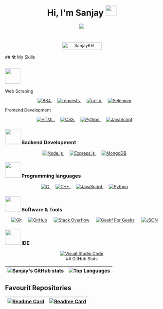 <div>
<h1 align="center" >Hi, I'm Sanjay  
	<img src="https://media.giphy.com/media/hvRJCLFzcasrR4ia7z/giphy.gif" width="35">
</h1>      
<p align="center">    
    <a href="https://github.com/DenverCoder1/readme-typing-svg"><img src="https://readme-typing-svg.herokuapp.com?font=Time+New+Roman&color=%23C8BE25&size=25&center=true&vCenter=true&width=700&height=80&lines=Web+Scraping+🕸+Specialist;Proffessional+Python++🐍+Developer;Web+🌐+Developer;Machine+Learning+and+AI+Enthuasist;Life+Long+Learner"></a> 
</p>  
  <br>
  <p align="center"> 
	<img src="https://komarev.com/ghpvc/?username=SanjayKH-Git&label=Profile%20views&color=0047AB&style=plastic" alt="SanjayKH"   height=25px, width=130px/> 
  </p>
## 🛠️ My Skills


### <picture> <img src = "https://github.com/7oSkaaa/7oSkaaa/blob/main/Images/Front_End.gif?raw=true" width = 50px>  </picture> 
Web Scraping
<p align="center"> 
  &emsp; 
  <a href="https://www.w3.org/html/" target="_blank"> 
   <img alt="BS4" src="https://img.shields.io/badge/BeautifulSoup4%20-%23E34F26.svg?style=plastic&logo=BeautifulSoup4&logoColor=white">
  </a>   
  &emsp;
  <a href="https://pypi.org/project/requests/" target="_blank">
    <img alt="requests" src="https://img.shields.io/badge/requests%20-%231572B6.svg?style=plastic&logo=requests&logoColor=white">
  </a> 
  &emsp;
  <a href="https://www.geeksforgeeks.org/python-urllib-module/" target="_blank">
    <img alt="urllib" src="https://img.shields.io/badge/urllib-%2361DAFB.svg?style=plastic&logo=urllib&logoColor=black">
  </a>
  &emsp;
  <a href="https://www.geeksforgeeks.org/selenium-python-tutorial/" target="_blank"> 
     <img alt="Selenium" src="https://img.shields.io/badge/Selenium%20-%23F7DF1E.svg?style=plastic&logo=Selenium&logoColor=black">
   </a>
</p>
Frontend Development
<p align="center"> 
  &emsp; 
  <a href="https://www.w3.org/html/" target="_blank"> 
   <img alt="HTML" src="https://img.shields.io/badge/HTML5%20-%23E34F26.svg?style=plastic&logo=html5&logoColor=white">
  </a>   
  &emsp;
  <a href="https://www.w3schools.com/css/" target="_blank">
    <img alt="CSS" src="https://img.shields.io/badge/CSS%20-%231572B6.svg?style=plastic&logo=css3&logoColor=white">
  </a> 
  &emsp;
  <a href="https://www.python.org" target="_blank">
    <img alt="Python" src="https://img.shields.io/badge/react-%2361DAFB.svg?style=plastic&logo=React&logoColor=black">
  </a>
  &emsp;
  <a href="https://developer.mozilla.org/en-US/docs/Web/JavaScript" target="_blank"> 
     <img alt="JavaScript" src="https://img.shields.io/badge/JavaScript%20-%23F7DF1E.svg?style=plastic&logo=javascript&logoColor=black">
   </a>
</p>

### <picture> <img src = "https://github.com/7oSkaaa/7oSkaaa/blob/main/Images/Front_End.gif?raw=true" width = 50px>  </picture> Backend Development
<p align="center"> 
  &emsp; 
  <a href="https://nodejs.org/" target="_blank"> 
   <img alt="Node.js" src="https://img.shields.io/badge/node%20-%23E34F26.svg?style=plastic&logo=node.js&logoColor=white">
  </a>   
  &emsp;
  <a href="https://expressjs.com/" target="_blank">
    <img alt="Express.js" src="https://img.shields.io/badge/express-%23404d59.svg?style=plastic&logo=express&logoColor=white">
  </a> 
  &emsp;
  <a href="https://www.mongodb.com/" target="_blank">
    <img alt="MongoDB" src="https://img.shields.io/badge/mongodb-%234ea94b.svg?style=plastic&logo=mongodb&logoColor=white">
  </a>
</p>


### <picture> <img src = "https://github.com/7oSkaaa/7oSkaaa/blob/main/Images/Programming_Languages.gif?raw=true" width = 50px>  </picture> Programming languages

<p align="center"> 
  &emsp; 
  <a href="https://www.cprogramming.com/" target="_blank"> 
    <img alt="C" src="https://img.shields.io/badge/C%20-%232370ED.svg?style=plastic&logo=c&logoColor=white">
  </a> 
  &emsp;
  <a href="https://www.w3schools.com/cpp/" target="_blank"> 
    <img alt="C++" src="https://img.shields.io/badge/C++%20-%2300599C.svg?style=plastic&logo=c%2B%2B&logoColor=white">
  </a> 
  &emsp;
  <a href="https://developer.mozilla.org/en-US/docs/Web/JavaScript" target="_blank"> 
     <img alt="JavaScript" src="https://img.shields.io/badge/JavaScript%20-%23F7DF1E.svg?style=plastic&logo=javascript&logoColor=black"> 
   </a>
  &emsp;
   <a href="https://www.python.org" target="_blank">
    <img alt="Python" src="https://img.shields.io/badge/Python%20-%2314354C.svg?style=plastic&logo=python&logoColor=white">
  </a>
</p>

 ### <picture> <img src = "https://github.com/7oSkaaa/7oSkaaa/blob/main/Images/Software_Tools.gif?raw=true" width = 50px>  </picture> Software & Tools
 
<p align="center">
  &emsp;
    <a href="#"><img alt="Git" src="https://img.shields.io/badge/Git%20-%23F05033.svg?style=plastic&logo=git&logoColor=white"></a>
  &emsp;
    <a href="#"><img alt="GitHub" src="https://img.shields.io/badge/github-%23181717.svg?style=plastic&logo=github&logoColor=white"></a>
  &emsp;
    <a href="#"><img alt="Stack Overflow" src="https://img.shields.io/badge/-Stack%20Overflow-FE7A16?style=plastic&logo=stack-overflow&logoColor=white"></a>
  &emsp;
    <a href="#"><img alt="Geekf For Geeks" src="https://img.shields.io/badge/geeksforgeeks-%230F9D58.svg?style=plastic&logo=geeksforgeeks&logoColor=white"></a>
  &emsp;
    <a href="#"><img alt="JSON" img src="https://img.shields.io/badge/json-%23000000.svg?style=plastic&logo=json&logoColor=white"></a>


</p>

 ### <picture> <img src = "https://github.com/7oSkaaa/7oSkaaa/blob/main/Images/IDEs.gif?raw=true" width = 50px>  </picture> IDE
 
<p align="center">
  &emsp;
    <a href="#"><img alt="Visual Studio Code" src="https://img.shields.io/badge/Visual%20Studio%20Code-0078d7.svg?style=plastic&logo=visual-studio-code&logoColor=white"></a>
  &emsp;




<br>   
## GitHub Stats

| ![Sanjay's GitHub stats](https://github-readme-stats.vercel.app/api?username=SanjayKH-Git&show_icons=true&theme=tokyonight) | ![Top Languages](https://github-readme-stats.vercel.app/api/top-langs/?username=SanjayKH-Git&theme=radical) |
|:---:|:---:|

## Favourit Repositories

| [![Readme Card](https://github-readme-stats.vercel.app/api/pin/?username=SanjayKH-Git&repo=Food-Price-Clash&theme=tokyonight)](https://github.com/SanjayKH-Git/Food-Price-Clash) | [![Readme Card](https://github-readme-stats.vercel.app/api/pin/?username=SanjayKH-Git&repo=Real-Time-Pedestrian-Detection-Using-Deep-Learning-And-Computer-Vision&theme=tokyonight)](https://github.com/SanjayKH-Git/Real-Time-Pedestrian-Detection-Using-Deep-Learning-And-Computer-Vision) |
|:---:|:---:|

</div>

